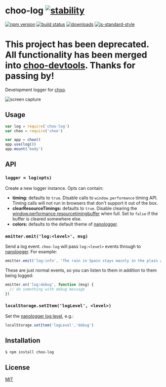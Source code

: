 # choo-log [![stability][0]][1]
[![npm version][2]][3] [![build status][4]][5]
[![downloads][8]][9] [![js-standard-style][10]][11]

# This project has been deprecated. All functionality has been merged into [choo-devtools](https://github.com/choojs/choo-devtools/). Thanks for passing by!

Development logger for [choo][12].

![screen capture](./screenshot.png)

## Usage
```js
var log = require('choo-log')
var choo = require('choo')

var app = choo()
app.use(log())
app.mount('body')
```

## API
### `logger = log(opts)`
Create a new logger instance. Opts can contain:
- __timing:__ defaults to `true`. Disable calls to `window.performance` timing
  API. Timing calls will not run in browsers that don't support it out of the
  box.
- __clearResourceTimings:__ defaults to `true`. Disable clearing the
  [window.performance resourcetimingbuffer][buf] when full. Set to `false` if
  the buffer is cleared somewhere else.
- __colors:__ defaults to the default theme of [nanologger][15].

### `emitter.emit('log:<level>', msg)`
Send a log event. `choo-log` will pass `log:<level>` events through to [nanologger](https://github.com/yoshuawuyts/nanologger). For example:

```js
emitter.emit('log:info', 'The rain in Spain stays mainly in the plain 🌧')
```

These are just normal events, so you can listen to them in addition to them being logged:

```js
emitter.on('log:debug', function (msg) {
  // do something with debug message
})
```

### `localStorage.setItem('logLevel', <level>)`

Set the [nanologger log level](https://github.com/yoshuawuyts/nanologger#level--logloglevel), e.g.:

```js
localStorage.setItem('logLevel','debug')
```

## Installation
```sh
$ npm install choo-log
```

## License
[MIT](https://tldrlegal.com/license/mit-license)

[0]: https://img.shields.io/badge/stability-experimental-orange.svg?style=flat-square
[1]: https://nodejs.org/api/documentation.html#documentation_stability_index
[2]: https://img.shields.io/npm/v/choo-log.svg?style=flat-square
[3]: https://npmjs.org/package/choo-log
[4]: https://img.shields.io/travis/yoshuawuyts/choo-log/master.svg?style=flat-square
[5]: https://travis-ci.org/yoshuawuyts/choo-log
[6]: https://img.shields.io/codecov/c/github/yoshuawuyts/choo-log/master.svg?style=flat-square
[7]: https://codecov.io/github/yoshuawuyts/choo-log
[8]: http://img.shields.io/npm/dm/choo-log.svg?style=flat-square
[9]: https://npmjs.org/package/choo-log
[10]: https://img.shields.io/badge/code%20style-standard-brightgreen.svg?style=flat-square
[11]: https://github.com/feross/standard
[12]: https://github.com/yoshuawuyts/choo
[13]: https://img.shields.io/badge/built%20for%20choo-v4-ffc3e4.svg?style=flat-square
[14]: https://github.com/yoshuawuyts/choo
[15]: https://github.com/yoshuawuyts/nanologger/blob/master/index.js#L17
[buf]: https://developer.mozilla.org/en-US/docs/Web/API/Performance/onresourcetimingbufferfull
